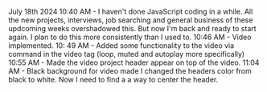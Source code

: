 July 18th 2024
10:40 AM - I haven't done JavaScript coding in a while. All the new projects, interviews, job searching and general business of these updcoming weeks overshadowed this. But now I'm back and ready to start again. I plan to do this more consistently than I used to.
10:46 AM - Video implemented.
10: 49 AM - Added some functionality to the video via command in the video tag (loop, muted and autoplay more specifically)
10:55 AM - Made the video project header appear on top of the video.
11:04 AM - Black background for video made I changed the headers color from black to white. Now I need to find a a way to center the header.